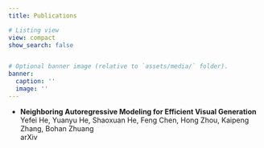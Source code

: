 ```yaml
---
title: Publications

# Listing view
view: compact
show_search: false


# Optional banner image (relative to `assets/media/` folder).
banner:
  caption: ''
  image: ''
---
```


- **Neighboring Autoregressive Modeling for Efficient Visual Generation**  
Yefei He, Yuanyu He, Shaoxuan He, Feng Chen, Hong Zhou, Kaipeng Zhang, Bohan Zhuang  
arXiv
